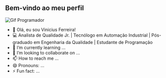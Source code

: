 ## Bem-vindo ao meu perfil

![Gif Programador](https://media.tenor.com/zn8iyusePtgAAAAM/joy.gif)

- 👋 Olá, eu sou Vinicius Ferreira!
- 💻 Analista de Qualidade Jr. | Tecnólogo em Automação Industrial | Pós-graduado em Engenharia da Qualidade | Estudante de Programação
- 🌱 I’m currently learning ...
- 💞️ I’m looking to collaborate on ...
- 📫 How to reach me ...
- 😄 Pronouns: ...
- ⚡ Fun fact: ...

<!---
vinimathf/vinimathf is a ✨ special ✨ repository because its `README.md` (this file) appears on your GitHub profile.
You can click the Preview link to take a look at your changes.
--->
